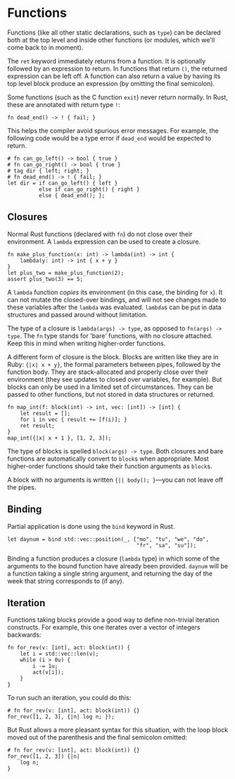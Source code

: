 # Functions

Functions (like all other static declarations, such as `type`) can be
declared both at the top level and inside other functions (or modules,
which we'll come back to in moment).

The `ret` keyword immediately returns from a function. It is
optionally followed by an expression to return. In functions that
return `()`, the returned expression can be left off. A function can
also return a value by having its top level block produce an
expression (by omitting the final semicolon).

Some functions (such as the C function `exit`) never return normally.
In Rust, these are annotated with return type `!`:

    fn dead_end() -> ! { fail; }

This helps the compiler avoid spurious error messages. For example,
the following code would be a type error if `dead_end` would be
expected to return.

    # fn can_go_left() -> bool { true }
    # fn can_go_right() -> bool { true }
    # tag dir { left; right; }
    # fn dead_end() -> ! { fail; }
    let dir = if can_go_left() { left }
              else if can_go_right() { right }
              else { dead_end(); };

## Closures

Normal Rust functions (declared with `fn`) do not close over their
environment. A `lambda` expression can be used to create a closure.

    fn make_plus_function(x: int) -> lambda(int) -> int {
        lambda(y: int) -> int { x + y }
    }
    let plus_two = make_plus_function(2);
    assert plus_two(3) == 5;

A `lambda` function *copies* its environment (in this case, the
binding for `x`). It can not mutate the closed-over bindings, and will
not see changes made to these variables after the `lambda` was
evaluated. `lambda`s can be put in data structures and passed around
without limitation.

The type of a closure is `lambda(args) -> type`, as opposed to
`fn(args) -> type`. The `fn` type stands for 'bare' functions, with no
closure attached. Keep this in mind when writing higher-order
functions.

A different form of closure is the block. Blocks are written like they
are in Ruby: `{|x| x + y}`, the formal parameters between pipes,
followed by the function body. They are stack-allocated and properly
close over their environment (they see updates to closed over
variables, for example). But blocks can only be used in a limited set
of circumstances. They can be passed to other functions, but not
stored in data structures or returned.

    fn map_int(f: block(int) -> int, vec: [int]) -> [int] {
        let result = [];
        for i in vec { result += [f(i)]; }
        ret result;
    }
    map_int({|x| x + 1 }, [1, 2, 3]);

The type of blocks is spelled `block(args) -> type`. Both closures and
bare functions are automatically convert to `block`s when appropriate.
Most higher-order functions should take their function arguments as
`block`s.

A block with no arguments is written `{|| body(); }`—you can not leave
off the pipes.

## Binding

Partial application is done using the `bind` keyword in Rust.

    let daynum = bind std::vec::position(_, ["mo", "tu", "we", "do",
                                             "fr", "sa", "su"]);

Binding a function produces a closure (`lambda` type) in which some of
the arguments to the bound function have already been provided.
`daynum` will be a function taking a single string argument, and
returning the day of the week that string corresponds to (if any).

## Iteration

Functions taking blocks provide a good way to define non-trivial
iteration constructs. For example, this one iterates over a vector
of integers backwards:

    fn for_rev(v: [int], act: block(int)) {
        let i = std::vec::len(v);
        while (i > 0u) {
            i -= 1u;
            act(v[i]);
        }
    }

To run such an iteration, you could do this:

    # fn for_rev(v: [int], act: block(int)) {}
    for_rev([1, 2, 3], {|n| log n; });

But Rust allows a more pleasant syntax for this situation, with the
loop block moved out of the parenthesis and the final semicolon
omitted:

    # fn for_rev(v: [int], act: block(int)) {}
    for_rev([1, 2, 3]) {|n|
        log n;
    }
